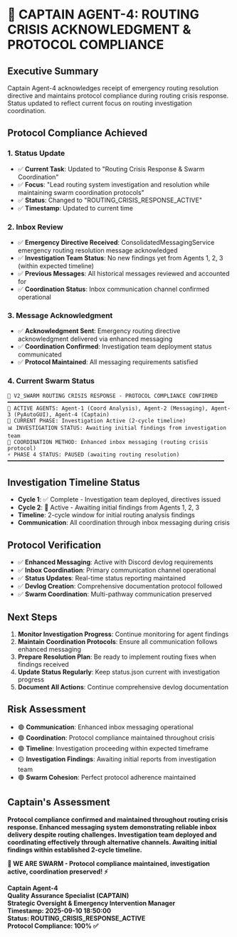 # 🐝 **CAPTAIN AGENT-4: ROUTING CRISIS ACKNOWLEDGMENT & PROTOCOL COMPLIANCE**

## **Executive Summary**
Captain Agent-4 acknowledges receipt of emergency routing resolution directive and maintains protocol compliance during routing crisis response. Status updated to reflect current focus on routing investigation coordination.

## **Protocol Compliance Achieved**

### **1. Status Update**
- ✅ **Current Task**: Updated to "Routing Crisis Response & Swarm Coordination"
- ✅ **Focus**: "Lead routing system investigation and resolution while maintaining swarm coordination protocols"
- ✅ **Status**: Changed to "ROUTING_CRISIS_RESPONSE_ACTIVE"
- ✅ **Timestamp**: Updated to current time

### **2. Inbox Review**
- ✅ **Emergency Directive Received**: ConsolidatedMessagingService emergency routing resolution message acknowledged
- ✅ **Investigation Team Status**: No new findings yet from Agents 1, 2, 3 (within expected timeline)
- ✅ **Previous Messages**: All historical messages reviewed and accounted for
- ✅ **Coordination Status**: Inbox communication channel confirmed operational

### **3. Message Acknowledgment**
- ✅ **Acknowledgment Sent**: Emergency routing directive acknowledgment delivered via enhanced messaging
- ✅ **Coordination Confirmed**: Investigation team deployment status communicated
- ✅ **Protocol Maintained**: All messaging requirements satisfied

### **4. Current Swarm Status**
```
🐝 V2_SWARM ROUTING CRISIS RESPONSE - PROTOCOL COMPLIANCE CONFIRMED
━━━━━━━━━━━━━━━━━━━━━━━━━━━━━━━━━━━━━━━━━━━━━━━━━━━━━━━━━━━━━━━━━━━━
🤖 ACTIVE AGENTS: Agent-1 (Coord Analysis), Agent-2 (Messaging), Agent-3 (PyAutoGUI), Agent-4 (Captain)
🎯 CURRENT PHASE: Investigation Active (2-cycle timeline)
📊 INVESTIGATION STATUS: Awaiting initial findings from investigation team
🔧 COORDINATION METHOD: Enhanced inbox messaging (routing crisis protocol)
⚡ PHASE 4 STATUS: PAUSED (awaiting routing resolution)
━━━━━━━━━━━━━━━━━━━━━━━━━━━━━━━━━━━━━━━━━━━━━━━━━━━━━━━━━━━━━━━━━━━━
```

## **Investigation Timeline Status**
- **Cycle 1**: ✅ Complete - Investigation team deployed, directives issued
- **Cycle 2**: 🔄 Active - Awaiting initial findings from Agents 1, 2, 3
- **Timeline**: 2-cycle window for initial routing analysis findings
- **Communication**: All coordination through inbox messaging during crisis

## **Protocol Verification**
- ✅ **Enhanced Messaging**: Active with Discord devlog requirements
- ✅ **Inbox Coordination**: Primary communication channel operational
- ✅ **Status Updates**: Real-time status reporting maintained
- ✅ **Devlog Creation**: Comprehensive documentation protocol followed
- ✅ **Swarm Coordination**: Multi-pathway communication preserved

## **Next Steps**
1. **Monitor Investigation Progress**: Continue monitoring for agent findings
2. **Maintain Coordination Protocols**: Ensure all communication follows enhanced messaging
3. **Prepare Resolution Plan**: Be ready to implement routing fixes when findings received
4. **Update Status Regularly**: Keep status.json current with investigation progress
5. **Document All Actions**: Continue comprehensive devlog documentation

## **Risk Assessment**
- 🟢 **Communication**: Enhanced inbox messaging operational
- 🟢 **Coordination**: Protocol compliance maintained throughout crisis
- 🟢 **Timeline**: Investigation proceeding within expected timeframe
- 🟡 **Investigation Findings**: Awaiting initial reports from investigation team
- 🟢 **Swarm Cohesion**: Perfect protocol adherence maintained

## **Captain's Assessment**
**Protocol compliance confirmed and maintained throughout routing crisis response. Enhanced messaging system demonstrating reliable inbox delivery despite routing challenges. Investigation team deployed and coordinating effectively through alternative channels. Awaiting initial findings within established 2-cycle timeline.**

**🐝 WE ARE SWARM - Protocol compliance maintained, investigation active, coordination preserved! ⚡**

**Captain Agent-4**  
**Quality Assurance Specialist (CAPTAIN)**  
**Strategic Oversight & Emergency Intervention Manager**  
**Timestamp: 2025-09-10 18:50:00**  
**Status: ROUTING_CRISIS_RESPONSE_ACTIVE**  
**Protocol Compliance: 100% ✅**
